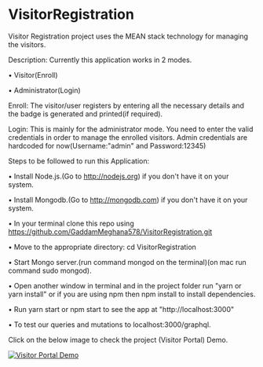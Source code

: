 # VisitorRegistration

Visitor Registration project uses the MEAN stack technology for managing the visitors.

Description:
Currently this application works in 2 modes.

• Visitor(Enroll)

• Administrator(Login)

Enroll: The visitor/user registers by entering all the necessary details and the badge is generated and printed(if required).

Login: This is mainly for the administrator mode. You need to enter the valid credentials in order to manage the enrolled visitors. Admin credentials are hardcoded for now(Username:"admin" and Password:12345)

Steps to be followed to run this Application:

• Install Node.js.(Go to http://nodejs.org) if you don't have it on your system.

• Install Mongodb.(Go to http://mongodb.com) if you don't have it on your system.

• In your terminal clone this repo using https://github.com/GaddamMeghana578/VisitorRegistration.git

• Move to the appropriate directory: cd VisitorRegistration

• Start Mongo server.(run command mongod on the terminal)(on mac run command sudo mongod).

• Open another window in terminal and in the project folder run "yarn or yarn install" or if you are using npm then npm install to install dependencies.

• Run yarn start or npm start to see the app at "http://localhost:3000"

• To test our queries and mutations to localhost:3000/graphql.

Click on the below image to check the project (Visitor Portal) Demo.

[![Visitor Portal Demo](https://i9.ytimg.com/vi_webp/qoIQs76nt9k/hqdefault.webp?sqp=CNSThuQF&rs=AOn4CLD6HvzYCLkQg3gZ8jpbKUgoktolGg)](https://www.youtube.com/watch?v=qoIQs76nt9k&t=2s "Visitor Portal Demo")
